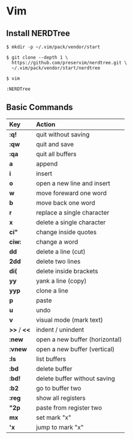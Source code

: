 # Vim

## Install NERDTree

```consolemk
$ mkdir -p ~/.vim/pack/vendor/start

$ git clone --depth 1 \
  https://github.com/preservim/nerdtree.git \
  ~/.vim/pack/vendor/start/nerdtree

$ vim

:NERDTree
```

## Basic Commands

| Key | Action |
| :--|:--|
|__:q!__|quit without saving|
|__:qw__|quit and save|
|__:qa__|quit all buffers|
|__a__|append|
|__i__|insert|
|__o__|open a new line and insert|
|__w__|move  foreward one word|
|__b__|move back one word|
|__r__|replace a single character|
|__x__|delete a single character|
|__ci"__|change inside quotes|
|__ciw:__|change a word|
|__dd__|delete a line (cut)|
|__2dd__|delete two lines|
|__di(__|delete inside brackets|
|__yy__|yank a line (copy)|
|__yyp__|clone a line|
|__p__|paste|
|__u__|undo|
|__v__|visual mode (mark text)|
|__>>__ / __<<__|indent / unindent|
|__:new__|open a new buffer (horizontal)|
|__:vnew__|open a new buffer (vertical)|
|__:ls__|list buffers|
|__:bd__|delete buffer|  
|__:bd!__|delete buffer without saving|
|__:b2__|go to buffer two|
|__:reg__|show all registers|
|__"2p__|paste from register two|
|__mx__|set mark "x"|
|__'x__|jump to mark "x"|
